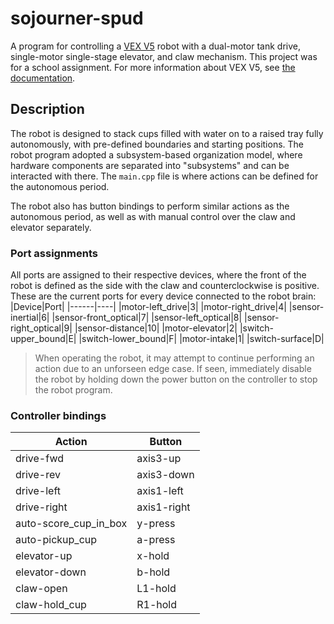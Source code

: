 # sojourner-spud
A program for controlling a [VEX V5](https://www.vexrobotics.com/v5?srsltid=AfmBOor7LT-k8MatAaz2pKX20vpmfsGfgkzMzOUpa_GgX34ZiYLnXh1O) robot with a dual-motor tank drive, single-motor single-stage elevator, and claw mechanism. This project was for a school assignment. For more information about VEX V5, see [the documentation](https://api.vex.com/v5/home/cpp/index.html).

## Description
The robot is designed to stack cups filled with water on to a raised tray fully autonomously, with pre-defined boundaries and starting positions. The robot program adopted a subsystem-based organization model, where hardware components are separated into "subsystems" and can be interacted with there. The `main.cpp` file is where actions can be defined for the autonomous period.

The robot also has button bindings to perform similar actions as the autonomous period, as well as with manual control over the claw and elevator separately.

### Port assignments
All ports are assigned to their respective devices, where the front of the robot is defined as the side with the claw and counterclockwise is positive.
These are the current ports for every device connected to the robot brain:
|Device|Port|
|------|----|
|motor-left_drive|3|
|motor-right_drive|4|
|sensor-inertial|6|
|sensor-front_optical|7|
|sensor-left_optical|8|
|sensor-right_optical|9|
|sensor-distance|10|
|motor-elevator|2|
|switch-upper_bound|E|
|switch-lower_bound|F|
|motor-intake|1|
|switch-surface|D|

> When operating the robot, it may attempt to continue performing an action due to an unforseen edge case. If seen, immediately disable the robot by holding down the power button on the controller to stop the robot program.

### Controller bindings
|Action|Button|
|------|------|
|drive-fwd|axis3-up|
|drive-rev|axis3-down|
|drive-left|axis1-left|
|drive-right|axis1-right|
|auto-score_cup_in_box|y-press|
|auto-pickup_cup|a-press|
|elevator-up|x-hold|
|elevator-down|b-hold|
|claw-open|L1-hold|
|claw-hold_cup|R1-hold|